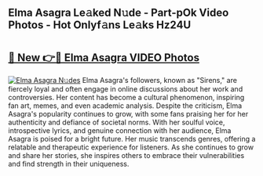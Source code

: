 ## Elma Asagra Le𝚊ked N𝚞de - Part-pOk Video Photos - Hot Onlyf𝚊ns Le𝚊ks Hz24U

# <h2><a href="http://ac49437.deff.icu/?id=Elma+Asagra">🔗 New 👉🔴 Elma Asagra VIDEO Photos</a></h2>

[![Elma Asagra N𝚞des](https://i.imgur.com/rIISA9y.gif)](http://ac49437.deff.icu/?id=Elma+Asagra)
Elma Asagra's followers, known as "Sirens," are fiercely loyal and often engage in online discussions about her work and controversies. Her content has become a cultural phenomenon, inspiring fan art, memes, and even academic analysis. Despite the criticism, Elma Asagra's popularity continues to grow, with some fans praising her for her authenticity and defiance of societal norms. With her soulful voice, introspective lyrics, and genuine connection with her audience, Elma Asagra is poised for a bright future. Her music transcends genres, offering a relatable and therapeutic experience for listeners. As she continues to grow and share her stories, she inspires others to embrace their vulnerabilities and find strength in their uniqueness.
